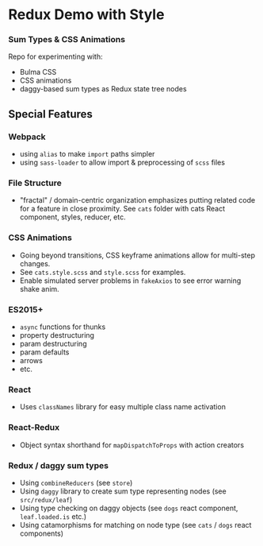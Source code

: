 # Redux Demo with Style

### Sum Types & CSS Animations

Repo for experimenting with:

* Bulma CSS
* CSS animations
* daggy-based sum types as Redux state tree nodes

## Special Features

### Webpack

* using `alias` to make `import` paths simpler
* using `sass-loader` to allow import & preprocessing of `scss` files

### File Structure

* "fractal" / domain-centric organization emphasizes putting related code for a feature in close proximity. See `cats` folder with cats React component, styles, reducer, etc.

### CSS Animations

* Going beyond transitions, CSS keyframe animations allow for multi-step changes.
* See `cats.style.scss` and `style.scss` for examples.
* Enable simulated server problems in `fakeAxios` to see error warning shake anim.

### ES2015+

* `async` functions for thunks
* property destructuring
* param destructuring
* param defaults
* arrows
* etc.

### React

* Uses `classNames` library for easy multiple class name activation

### React-Redux

* Object syntax shorthand for `mapDispatchToProps` with action creators

### Redux / daggy sum types

* Using `combineReducers` (see `store`)
* Using `daggy` library to create sum type representing nodes (see `src/redux/leaf`)
* Using type checking on daggy objects (see `dogs` react component, `leaf.loaded.is` etc.)
* Using catamorphisms for matching on node type (see `cats` / `dogs` react components)
